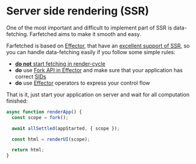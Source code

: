 # Server side rendering (SSR)

One of the most important and difficult to implement part of SSR is data-fetching. Farfetched aims to make it smooth and easy.

Farfetched is based on [Effector](https://effector.dev), that have an [excellent support of SSR](https://dev.to/effector/the-best-part-of-effector-4c27), so you can handle data-fetching easily if you follow some simple rules:

- [**do not** start fetching in render-cycle](/statements/render_as_you_fetch.md)
- **do** use [Fork API in Effector](https://effector.dev/docs/api/effector/fork) and make sure that your application has correct [SIDs](/recipes/sids)
- **do** use [Effector](https://effector.dev) operators to express your control flow

That is it, just start your application on server and wait for all computation finished:

```ts
async function renderApp() {
  const scope = fork();

  await allSettled(appStarted, { scope });

  const html = renderUI(scope);

  return html;
}
```

